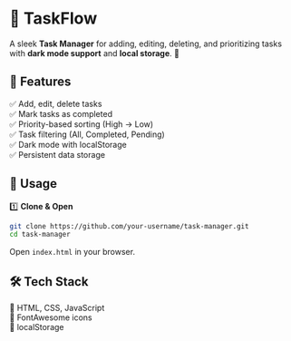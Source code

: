 # 📝 TaskFlow 

A sleek **Task Manager** for adding, editing, deleting, and prioritizing tasks with **dark mode support** and **local storage**. 🚀  

## 🌟 Features  
✅ Add, edit, delete tasks  
✅ Mark tasks as completed  
✅ Priority-based sorting (High → Low)  
✅ Task filtering (All, Completed, Pending)  
✅ Dark mode with localStorage  
✅ Persistent data storage  

## 🚀 Usage  
1️⃣ **Clone & Open**  
```bash
git clone https://github.com/your-username/task-manager.git
cd task-manager
```
Open `index.html` in your browser.  

## 🛠 Tech Stack  
🔹 HTML, CSS, JavaScript  
🔹 FontAwesome icons  
🔹 localStorage  
